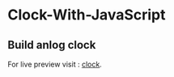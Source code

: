 # Clock-With-JavaScript
## Build anlog clock 

For live preview visit : [clock](https://majd-eddine-ben-tahar.github.io/Clock-With-JavaScript/).

